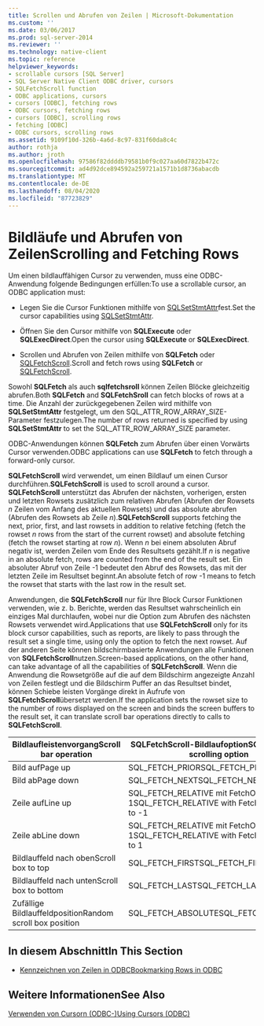 ```yaml
---
title: Scrollen und Abrufen von Zeilen | Microsoft-Dokumentation
ms.custom: ''
ms.date: 03/06/2017
ms.prod: sql-server-2014
ms.reviewer: ''
ms.technology: native-client
ms.topic: reference
helpviewer_keywords:
- scrollable cursors [SQL Server]
- SQL Server Native Client ODBC driver, cursors
- SQLFetchScroll function
- ODBC applications, cursors
- cursors [ODBC], fetching rows
- ODBC cursors, fetching rows
- cursors [ODBC], scrolling rows
- fetching [ODBC]
- ODBC cursors, scrolling rows
ms.assetid: 9109f10d-326b-4a6d-8c97-831f60da8c4c
author: rothja
ms.author: jroth
ms.openlocfilehash: 97586f82ddddb79581b0f9c027aa60d7822b472c
ms.sourcegitcommit: ad4d92dce894592a259721a1571b1d8736abacdb
ms.translationtype: MT
ms.contentlocale: de-DE
ms.lasthandoff: 08/04/2020
ms.locfileid: "87723829"
---
```

# <a name="scrolling-and-fetching-rows"></a><span data-ttu-id="a5f8d-102">Bildläufe und Abrufen von Zeilen</span><span class="sxs-lookup"><span data-stu-id="a5f8d-102">Scrolling and Fetching Rows</span></span>
  <span data-ttu-id="a5f8d-103">Um einen bildlauffähigen Cursor zu verwenden, muss eine ODBC-Anwendung folgende Bedingungen erfüllen:</span><span class="sxs-lookup"><span data-stu-id="a5f8d-103">To use a scrollable cursor, an ODBC application must:</span></span>  
  
-   <span data-ttu-id="a5f8d-104">Legen Sie die Cursor Funktionen mithilfe von [SQLSetStmtAttr](../native-client-odbc-api/sqlsetstmtattr.md)fest.</span><span class="sxs-lookup"><span data-stu-id="a5f8d-104">Set the cursor capabilities using [SQLSetStmtAttr](../native-client-odbc-api/sqlsetstmtattr.md).</span></span>  
  
-   <span data-ttu-id="a5f8d-105">Öffnen Sie den Cursor mithilfe von **SQLExecute** oder **SQLExecDirect**.</span><span class="sxs-lookup"><span data-stu-id="a5f8d-105">Open the cursor using **SQLExecute** or **SQLExecDirect**.</span></span>  
  
-   <span data-ttu-id="a5f8d-106">Scrollen und Abrufen von Zeilen mithilfe von **SQLFetch** oder [SQLFetchScroll](../native-client-odbc-api/sqlfetchscroll.md).</span><span class="sxs-lookup"><span data-stu-id="a5f8d-106">Scroll and fetch rows using **SQLFetch** or [SQLFetchScroll](../native-client-odbc-api/sqlfetchscroll.md).</span></span>  
  
 <span data-ttu-id="a5f8d-107">Sowohl **SQLFetch** als auch **sqlfetchsroll** können Zeilen Blöcke gleichzeitig abrufen.</span><span class="sxs-lookup"><span data-stu-id="a5f8d-107">Both **SQLFetch** and **SQLFetchSroll** can fetch blocks of rows at a time.</span></span> <span data-ttu-id="a5f8d-108">Die Anzahl der zurückgegebenen Zeilen wird mithilfe von **SQLSetStmtAttr** festgelegt, um den SQL_ATTR_ROW_ARRAY_SIZE-Parameter festzulegen.</span><span class="sxs-lookup"><span data-stu-id="a5f8d-108">The number of rows returned is specified by using **SQLSetStmtAttr** to set the SQL_ATTR_ROW_ARRAY_SIZE parameter.</span></span>  
  
 <span data-ttu-id="a5f8d-109">ODBC-Anwendungen können **SQLFetch** zum Abrufen über einen Vorwärts Cursor verwenden.</span><span class="sxs-lookup"><span data-stu-id="a5f8d-109">ODBC applications can use **SQLFetch** to fetch through a forward-only cursor.</span></span>  
  
 <span data-ttu-id="a5f8d-110">**SQLFetchScroll** wird verwendet, um einen Bildlauf um einen Cursor durchführen.</span><span class="sxs-lookup"><span data-stu-id="a5f8d-110">**SQLFetchScroll** is used to scroll around a cursor.</span></span> <span data-ttu-id="a5f8d-111">**SQLFetchScroll** unterstützt das Abrufen der nächsten, vorherigen, ersten und letzten Rowsets zusätzlich zum relativen Abrufen (Abrufen der Rowsets *n* Zeilen vom Anfang des aktuellen Rowsets) und das absolute abrufen (Abrufen des Rowsets ab Zeile *n*).</span><span class="sxs-lookup"><span data-stu-id="a5f8d-111">**SQLFetchScroll** supports fetching the next, prior, first, and last rowsets in addition to relative fetching (fetch the rowset *n* rows from the start of the current rowset) and absolute fetching (fetch the rowset starting at row *n*).</span></span> <span data-ttu-id="a5f8d-112">Wenn *n* bei einem absoluten Abruf negativ ist, werden Zeilen vom Ende des Resultsets gezählt.</span><span class="sxs-lookup"><span data-stu-id="a5f8d-112">If *n* is negative in an absolute fetch, rows are counted from the end of the result set.</span></span> <span data-ttu-id="a5f8d-113">Ein absoluter Abruf von Zeile -1 bedeutet den Abruf des Rowsets, das mit der letzten Zeile im Resultset beginnt.</span><span class="sxs-lookup"><span data-stu-id="a5f8d-113">An absolute fetch of row -1 means to fetch the rowset that starts with the last row in the result set.</span></span>  
  
 <span data-ttu-id="a5f8d-114">Anwendungen, die **SQLFetchScroll** nur für Ihre Block Cursor Funktionen verwenden, wie z. b. Berichte, werden das Resultset wahrscheinlich ein einziges Mal durchlaufen, wobei nur die Option zum Abrufen des nächsten Rowsets verwendet wird.</span><span class="sxs-lookup"><span data-stu-id="a5f8d-114">Applications that use **SQLFetchScroll** only for its block cursor capabilities, such as reports, are likely to pass through the result set a single time, using only the option to fetch the next rowset.</span></span> <span data-ttu-id="a5f8d-115">Auf der anderen Seite können bildschirmbasierte Anwendungen alle Funktionen von **SQLFetchScroll**nutzen.</span><span class="sxs-lookup"><span data-stu-id="a5f8d-115">Screen-based applications, on the other hand, can take advantage of all the capabilities of **SQLFetchScroll**.</span></span> <span data-ttu-id="a5f8d-116">Wenn die Anwendung die Rowsetgröße auf die auf dem Bildschirm angezeigte Anzahl von Zeilen festlegt und die Bildschirm Puffer an das Resultset bindet, können Schiebe leisten Vorgänge direkt in Aufrufe von **SQLFetchScroll**übersetzt werden.</span><span class="sxs-lookup"><span data-stu-id="a5f8d-116">If the application sets the rowset size to the number of rows displayed on the screen and binds the screen buffers to the result set, it can translate scroll bar operations directly to calls to **SQLFetchScroll**.</span></span>  
  
|<span data-ttu-id="a5f8d-117">Bildlaufleistenvorgang</span><span class="sxs-lookup"><span data-stu-id="a5f8d-117">Scroll bar operation</span></span>|<span data-ttu-id="a5f8d-118">SQLFetchScroll-Bildlaufoption</span><span class="sxs-lookup"><span data-stu-id="a5f8d-118">SQLFetchScroll scrolling option</span></span>|  
|--------------------------|-------------------------------------|  
|<span data-ttu-id="a5f8d-119">Bild auf</span><span class="sxs-lookup"><span data-stu-id="a5f8d-119">Page up</span></span>|<span data-ttu-id="a5f8d-120">SQL_FETCH_PRIOR</span><span class="sxs-lookup"><span data-stu-id="a5f8d-120">SQL_FETCH_PRIOR</span></span>|  
|<span data-ttu-id="a5f8d-121">Bild ab</span><span class="sxs-lookup"><span data-stu-id="a5f8d-121">Page down</span></span>|<span data-ttu-id="a5f8d-122">SQL_FETCH_NEXT</span><span class="sxs-lookup"><span data-stu-id="a5f8d-122">SQL_FETCH_NEXT</span></span>|  
|<span data-ttu-id="a5f8d-123">Zeile auf</span><span class="sxs-lookup"><span data-stu-id="a5f8d-123">Line up</span></span>|<span data-ttu-id="a5f8d-124">SQL_FETCH_RELATIVE mit FetchOffset gleich-1</span><span class="sxs-lookup"><span data-stu-id="a5f8d-124">SQL_FETCH_RELATIVE with FetchOffset equal to -1</span></span>|  
|<span data-ttu-id="a5f8d-125">Zeile ab</span><span class="sxs-lookup"><span data-stu-id="a5f8d-125">Line down</span></span>|<span data-ttu-id="a5f8d-126">SQL_FETCH_RELATIVE mit FetchOffset gleich 1</span><span class="sxs-lookup"><span data-stu-id="a5f8d-126">SQL_FETCH_RELATIVE with FetchOffset equal to 1</span></span>|  
|<span data-ttu-id="a5f8d-127">Bildlauffeld nach oben</span><span class="sxs-lookup"><span data-stu-id="a5f8d-127">Scroll box to top</span></span>|<span data-ttu-id="a5f8d-128">SQL_FETCH_FIRST</span><span class="sxs-lookup"><span data-stu-id="a5f8d-128">SQL_FETCH_FIRST</span></span>|  
|<span data-ttu-id="a5f8d-129">Bildlauffeld nach unten</span><span class="sxs-lookup"><span data-stu-id="a5f8d-129">Scroll box to bottom</span></span>|<span data-ttu-id="a5f8d-130">SQL_FETCH_LAST</span><span class="sxs-lookup"><span data-stu-id="a5f8d-130">SQL_FETCH_LAST</span></span>|  
|<span data-ttu-id="a5f8d-131">Zufällige Bildlauffeldposition</span><span class="sxs-lookup"><span data-stu-id="a5f8d-131">Random scroll box position</span></span>|<span data-ttu-id="a5f8d-132">SQL_FETCH_ABSOLUTE</span><span class="sxs-lookup"><span data-stu-id="a5f8d-132">SQL_FETCH_ABSOLUTE</span></span>|  
  
## <a name="in-this-section"></a><span data-ttu-id="a5f8d-133">In diesem Abschnitt</span><span class="sxs-lookup"><span data-stu-id="a5f8d-133">In This Section</span></span>  
  
-   [<span data-ttu-id="a5f8d-134">Kennzeichnen von Zeilen in ODBC</span><span class="sxs-lookup"><span data-stu-id="a5f8d-134">Bookmarking Rows in ODBC</span></span>](scrolling-and-fetching-rows-bookmarking-rows-in-odbc.md)  
  
## <a name="see-also"></a><span data-ttu-id="a5f8d-135">Weitere Informationen</span><span class="sxs-lookup"><span data-stu-id="a5f8d-135">See Also</span></span>  
 [<span data-ttu-id="a5f8d-136">Verwenden von Cursorn &#40;ODBC-&#41;</span><span class="sxs-lookup"><span data-stu-id="a5f8d-136">Using Cursors &#40;ODBC&#41;</span></span>](using-cursors-odbc.md)  
  
  
